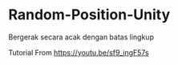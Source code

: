 # Random-Position-Unity
Bergerak secara acak dengan batas lingkup

Tutorial From https://youtu.be/sf9_ingF57s
